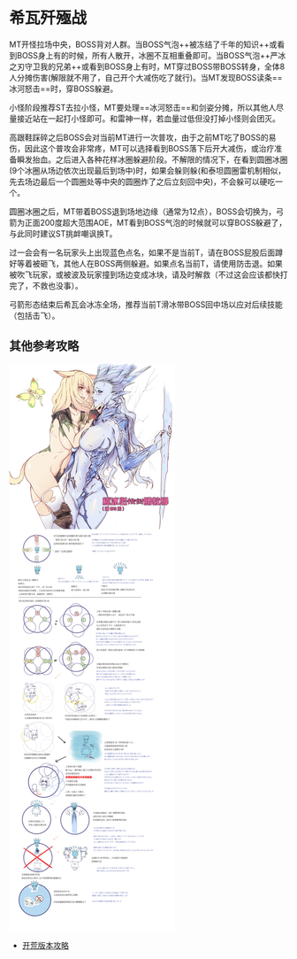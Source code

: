# 希瓦歼殛战

<Role name="tank" />MT开怪拉场中央，BOSS背对人群。当BOSS气泡++被冻结了千年的知识++或看到BOSS身上有<Status :id="527" name="冰霜之杖" />的时候，所有人散开，冰圈不互相重叠即可。当BOSS气泡++严冰之刃守卫我的兄弟++或看到BOSS身上有<Status :id="526" name="冰霜之剑" />时，MT穿过BOSS带BOSS转身，全体8人分摊伤害(解限就不用了，自己开个大减伤吃了就行)。当MT发现BOSS读条==冰河怒击==时，穿BOSS躲避。

小怪阶段推荐ST去拉小怪，MT要处理==冰河怒击==和剑姿分摊，所以其他人尽量接近站在一起打小怪即可。和雷神一样，若血量过低但没打掉小怪则会团灭。

高跟鞋踩碎之后BOSS会对当前MT进行一次普攻，由于之前MT吃了BOSS的易伤，因此这个普攻会非常疼，<Role name="tank" />MT可以选择看到BOSS落下后开大减伤，或<Role name="healer" />治疗准备瞬发抬血。之后进入各种花样冰圈躲避阶段。不解限的情况下，在看到圆圈冰圈(9个冰圈从场边依次出现最后到场中)时，如果会躲则躲(和泰坦圆圈雷机制相似，先去场边最后一个圆圈处等中央的圆圈炸了之后立刻回中央)，不会躲可以硬吃一个。

圆圈冰圈之后，<Role name="tank" />MT带着BOSS退到场地边缘（通常为12点），BOSS会切换为<Status :id="528" name="冰霜之弓" />，弓箭为正面200度超大范围AOE，<Role name="tank" />MT看到BOSS气泡的时候就可以穿BOSS躲避了，与此同时建议<Role name="tank" />ST挑衅嘲讽换T。

过一会会有一名玩家头上出现蓝色点名，如果不是当前T，<Role name="healer" /><Role name="dps" />请在BOSS屁股后面蹲好等着被砸飞，其他人在BOSS两侧躲避。如果点名当前T，请使用<Action name="亲疏自行" />防击退。如果被吹飞玩家，或被波及玩家撞到场边变成冰块，请及时解救（不过这会应该都快打完了，不救也没事）。

弓箭形态结束后希瓦会冰冻全场，推荐<Role name="healer" /><Role name="dps" />当前T滑冰带BOSS回中场以应对后续技能（包括击飞）。

## 其他参考攻略

<img src="./duty.assets/80.jpg" />

* [开荒版本攻略](http://games.sina.com.cn/o/z/ff14/2015-03-12/1047607770.shtml)